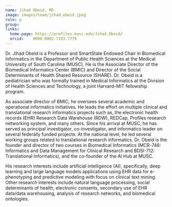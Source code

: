 ```yaml
---
name: Jihad Obeid, MD
image: images/team/jihad_obeid.jpeg
role: p
group: 
links:
  home-page: https://profiles.musc.edu/Jihad.Obeid/
  orcid: 	0000-0002-7193-7779
---
```


Dr. Jihad Obeid is a Professor and SmartState Endowed Chair in Biomedical Informatics in the Department of Public Health Sciences at the Medical University of South Carolina (MUSC). He is the Associate Director of the Biomedical Informatics Center (BMIC) and Director of the Social Determinants of Health Shared Resource (SHARE). Dr. Obeid is a pediatrician who was formally trained in Medical Informatics at the Division of Health Sciences and Technology, a joint Harvard-MIT fellowship program.

As associate director of BMIC, he oversees several academic and operational informatics initiatives. He leads the effort on multiple clinical and translational research informatics projects such as, the electronic health records (EHR) Research Data Warehouse (RDW), REDCap, Profiles research networking system, and many others. Since his arrival at MUSC, he has served as principal investigator, co-investigator, and informatics leader on several federally funded projects. At the national level, he led several working groups related to translational research informatics. Dr. Obeid is the founder and director of two courses in Biomedical Informatics (MCR-746: Informatics and Data Management for Clinical Research and BDSI-712: Translational Informatics), and the co-founder of the AI Hub at MUSC.

His research interests include artificial intelligence (AI), specifically, deep learning and large language models applications using EHR data for e-phenotyping and predictive modeling with focus on clinical text mining. Other research interests include natural language processing, social determinants of health, electronic consents, secondary use of EHR data/data warehousing, analysis of research networks, and biomedical ontologies.
